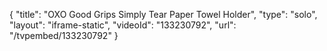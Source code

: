 {
    "title": "OXO Good Grips Simply Tear Paper Towel Holder",
    "type": "solo",
    "layout": "iframe-static",
    "videoId": "133230792",
    "url": "\/tvpembed\/133230792"
}